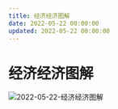 ```yaml
---
title: 经济经济图解
date: 2022-05-22 00:00:00
updated: 2022-05-22 00:00:00
---
```


# 经济经济图解

![2022-05-22-经济经济图解](assets/2022-05-22-经济经济图解.jpeg)

